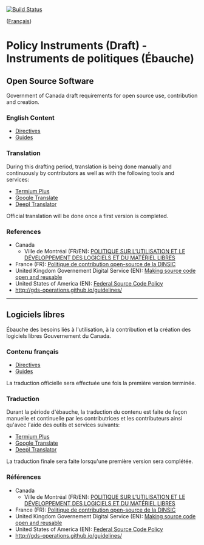 [![Build Status](https://travis-ci.org/canada-ca/open-source-logiciel-libre.svg?branch=master)](https://travis-ci.org/canada-ca/open-source-logiciel-libre)

([Français](#logiciels-libres))

# Policy Instruments (Draft) - Instruments de politiques (Ébauche)

## Open Source Software

Government of Canada draft requirements for open source use, contribution and creation.

### English Content

* [Directives](en/directives)
* [Guides](en/guides)

### Translation

During this drafting period, translation is being done manually and continuously by contributors as well as with the following tools and services:

* [Termium Plus](http://www.btb.termiumplus.gc.ca/)
* [Google Translate](https://translate.google.com/)
* [Deepl Translator](https://www.deepl.com/translator)

Official translation will be done once a first version is completed.

### References

* Canada
  * Ville de Montréal (FR/EN): [POLITIQUE SUR L’UTILISATION ET LE DÉVELOPPEMENT DES LOGICIELS ET DU MATÉRIEL LIBRES](https://github.com/VilledeMontreal/politique-libre/blob/master/Politique/PolitiqueDuLibre.md)
* France (FR): [Politique de contribution open-source de la DINSIC](https://disic.github.io/politique-de-contribution-open-source)
* United Kingdom Governement Digital Service (EN): [Making source code open and reusable](https://www.gov.uk/service-manual/technology/making-source-code-open-and-reusable)
* United States of America (EN): [Federal Source Code Policy](https://sourcecode.cio.gov/)
* http://gds-operations.github.io/guidelines/

---

## Logiciels libres

Ébauche des besoins liés à l'utilisation, à la contribution et la création des logiciels libres Gouvernement du Canada.

### Contenu français

* [Directives](fr/directives)
* [Guides](fr/guides)

La traduction officielle sera effectuée une fois la première version terminée.

### Traduction

Durant la période d'ébauche, la traduction du contenu est faite de façon manuelle et continuelle par les contributrices et les contributeurs ainsi qu'avec l'aide des outils et services suivants:

* [Termium Plus](http://www.btb.termiumplus.gc.ca/)
* [Google Translate](https://translate.google.com/)
* [Deepl Translator](https://www.deepl.com/translator)

La traduction finale sera faite lorsqu'une première version sera complétée.

### Références

* Canada
  * Ville de Montréal (FR/EN): [POLITIQUE SUR L’UTILISATION ET LE DÉVELOPPEMENT DES LOGICIELS ET DU MATÉRIEL LIBRES](https://github.com/VilledeMontreal/politique-libre/blob/master/Politique/PolitiqueDuLibre.md)
* France (FR): [Politique de contribution open-source de la DINSIC](https://disic.github.io/politique-de-contribution-open-source)
* United Kingdom Governement Digital Service (EN): [Making source code open and reusable](https://www.gov.uk/service-manual/technology/making-source-code-open-and-reusable)
* United States of America (EN): [Federal Source Code Policy](https://sourcecode.cio.gov/)
* http://gds-operations.github.io/guidelines/
